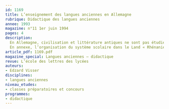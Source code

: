 ```yaml
---
id: 1169
title: L’enseignement des langues anciennes en Allemagne
rubrique: Didactique des langues anciennes
annee: 1993
magazine: n°11 1er juin 1994
pages: 4
description: 
  En Allemagne, civilisation et littérature antiques ne sont pas étudiées systématiquement en dehors des textes traduits…
  En annexe, l’organisation du système scolaire dans le Land « Rhénanie-Palatinat ».
article_pdf: 1169.pdf
magazine_special: Langues anciennes – didactique
revue: L’école des lettres des lycées
auteurs:
- Edzard Visser
disciplines:
- langues anciennes
niveau_etudes:
- classes préparatoires et concours
programmes:
- didactique
---
```


